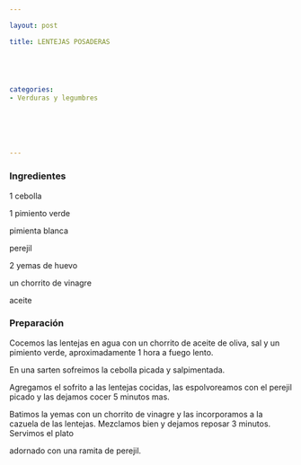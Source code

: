 ```yaml
---

layout: post

title: LENTEJAS POSADERAS





categories:
- Verduras y legumbres






---
```


<h3>Ingredientes</h3>

1 cebolla

1 pimiento verde

pimienta blanca

perejil

2 yemas de huevo

un chorrito de vinagre

aceite

<h3>Preparación</h3>

Cocemos las lentejas en agua con un chorrito de aceite de oliva, sal y un pimiento verde, aproximadamente 1 hora a fuego lento.

En una sarten sofreimos la cebolla picada y salpimentada.

Agregamos el sofrito a las lentejas cocidas, las espolvoreamos con el perejil picado y las dejamos cocer 5 minutos mas.

Batimos la yemas con un chorrito de vinagre y las incorporamos a la cazuela de las lentejas. Mezclamos bien y dejamos reposar 3 minutos. Servimos el plato

adornado con una ramita de perejil.